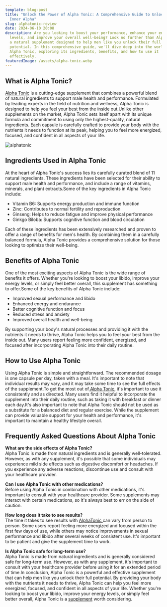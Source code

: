 ```yaml
---
template: blog-post
title: "Unlock the Power of Alpha Tonic: A Comprehensive Guide to Unlocking Your
  Inner Alpha"
slug: alphatonic-review
date: 2024-06-10 20:08
description: Are you looking to boost your performance, enhance your energy
  levels, and improve your overall well-being? Look no further than Alpha Tonic,
  a natural supplement designed to help men like you unlock their full
  potential. In this comprehensive guide, we'll dive deep into the world of
  Alpha Tonic, exploring its ingredients, benefits, and how to use it
  effectively.
featuredImage: /assets/alpha-tonic.webp
---
```

## What is Alpha Tonic?

[Alpha Tonic](https//alphatonic.buyofficial.us/alphatonic) is a cutting-edge supplement that combines a powerful blend of natural ingredients to support male health and performance. Formulated by leading experts in the field of nutrition and wellness, Alpha Tonic is designed to help you feel your best from the inside out.Unlike other supplements on the market, Alpha Tonic sets itself apart with its unique formula and commitment to using only the highest-quality, natural ingredients. Each capsule is carefully crafted to provide your body with the nutrients it needs to function at its peak, helping you to feel more energized, focused, and confident in all aspects of your life.

![alphatonic](/assets/alpha-tonic.webp "Unlock the Power of Alpha Tonic: A Comprehensive Guide to Unlocking Your Inner Alpha")

## Ingredients Used in Alpha Tonic

At the heart of Alpha Tonic's success lies its carefully curated blend of 11 natural ingredients. These ingredients have been selected for their ability to support male health and performance, and include a range of vitamins, minerals, and plant extracts.Some of the key ingredients in Alpha Tonic include:

* Vitamin B6: Supports energy production and immune function
* Zinc: Contributes to normal fertility and reproduction
* Ginseng: Helps to reduce fatigue and improve physical performance
* Ginkgo Biloba: Supports cognitive function and blood circulation

Each of these ingredients has been extensively researched and proven to offer a range of benefits for men's health. By combining them in a carefully balanced formula, Alpha Tonic provides a comprehensive solution for those looking to optimize their well-being.

## Benefits of Alpha Tonic

One of the most exciting aspects of Alpha Tonic is the wide range of benefits it offers. Whether you're looking to boost your libido, improve your energy levels, or simply feel better overall, this supplement has something to offer.Some of the key benefits of Alpha Tonic include:

* Improved sexual performance and libido
* Enhanced energy and endurance
* Better cognitive function and focus
* Reduced stress and anxiety
* Improved overall health and well-being

By supporting your body's natural processes and providing it with the nutrients it needs to thrive, Alpha Tonic helps you to feel your best from the inside out. Many users report feeling more confident, energized, and focused after incorporating Alpha Tonic into their daily routine.

## How to Use Alpha Tonic

Using Alpha Tonic is simple and straightforward. The recommended dosage is one capsule per day, taken with a meal. It's important to note that individual results may vary, and it may take some time to see the full effects of the supplement.To get the most out of[ Alpha Tonic](https//alphatonic.buyofficial.us), it's important to use it consistently and as directed. Many users find it helpful to incorporate the supplement into their daily routine, such as taking it with breakfast or dinner each day.It's also important to note that Alpha Tonic should not be used as a substitute for a balanced diet and regular exercise. While the supplement can provide valuable support for your health and performance, it's important to maintain a healthy lifestyle overall.

## Frequently Asked Questions About Alpha Tonic

**What are the side effects of Alpha Tonic?**\
Alpha Tonic is made from natural ingredients and is generally well-tolerated. However, as with any supplement, it's possible that some individuals may experience mild side effects such as digestive discomfort or headaches. If you experience any adverse reactions, discontinue use and consult with your healthcare provider.

**Can I use Alpha Tonic with other medications?**\
Before using Alpha Tonic in combination with other medications, it's important to consult with your healthcare provider. Some supplements may interact with certain medications, so it's always best to err on the side of caution.

**How long does it take to see results?**\
The time it takes to see results with [AlphaTonic ](https//alphatonic.buyofficial.us)can vary from person to person. Some users report feeling more energized and focused within the first few days of use, while others may notice improvements in sexual performance and libido after several weeks of consistent use. It's important to be patient and give the supplement time to work.

**Is Alpha Tonic safe for long-term use?**\
Alpha Tonic is made from natural ingredients and is generally considered safe for long-term use. However, as with any supplement, it's important to consult with your healthcare provider before using it for an extended period of time.In conclusion, Alpha Tonic is a powerful and effective supplement that can help men like you unlock their full potential. By providing your body with the nutrients it needs to thrive, Alpha Tonic can help you feel more energized, focused, and confident in all aspects of your life. Whether you're looking to boost your libido, improve your energy levels, or simply feel better overall, Alpha Tonic is a [supplement](https//buyofficial.us) worth considering.